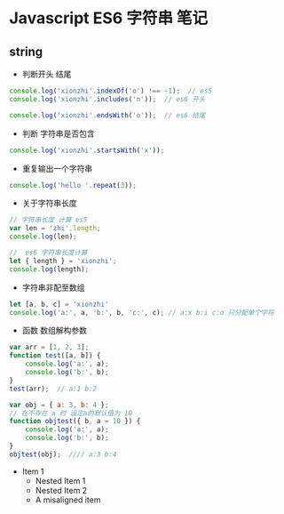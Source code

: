 # Javascript ES6 字符串 笔记

## string

- 判断开头 结尾

```js
console.log('xionzhi'.indexOf('o') !== -1);  // es5
console.log('xionzhi'.includes('n'));  // es6 开头

console.log('xionzhi'.endsWith('o'));  // es6 结尾
```

- 判断 字符串是否包含

```js
console.log('xionzhi'.startsWith('x'));
```

- 重复输出一个字符串

```js
console.log('hello '.repeat(3));
```

- 关于字符串长度

```js
// 字符串长度 计算 es5
var len = 'zhi'.length;
console.log(len);

//  es6 字符串长度计算
let { length } = 'xionzhi';
console.log(length);
```

- 字符串非配至数组

```js
let [a, b, c] = 'xionzhi'
console.log('a:', a, 'b:', b, 'c:', c); // a:x b:i c:o 只分配单个字符
```

- 函数 数组解构参数

```js
var arr = [1, 2, 3];
function test([a, b]) {
    console.log('a:', a);
    console.log('b:', b);
}
test(arr);  // a:1 b:2
```

```js
var obj = { a: 3, b: 4 };
// 在不存在 a 时 设定a的默认值为 10
function objtest({ b, a = 10 }) {
    console.log('a:', a);
    console.log('b:', b);
}
objtest(obj);  //// a:3 b:4
```

- Item 1
    - Nested Item 1
    - Nested Item 2
    - A misaligned item
